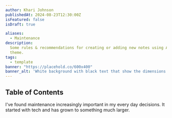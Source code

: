 ```yaml
---
author: Khari Johnson
publishedAt: 2024-08-23T12:30:00Z
isFeatured: false
isDraft: true

aliases:
  - Maintenance
description:
  Some rules & recommendations for creating or adding new notes using AstroPaper
  theme.
tags:
  - template
banner: "https://placehold.co/600x400"
banner_alt: 'White background with black text that show the dimensions'
---
```


## Table of Contents

I've found maintenance increasingly important in my every day decisions. It started with tech and has grown to something much larger.
